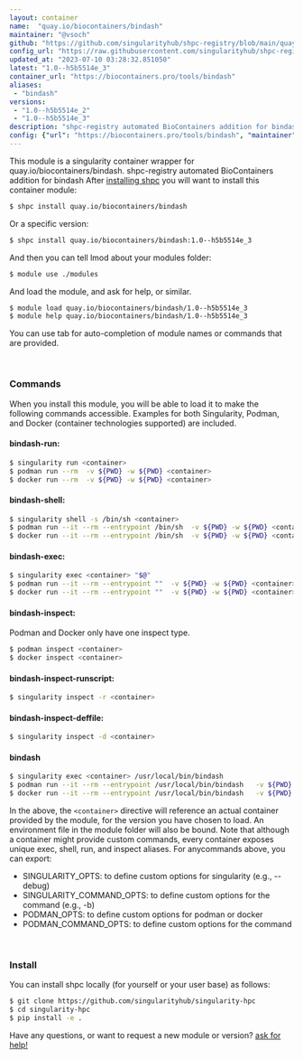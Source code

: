 ```yaml
---
layout: container
name:  "quay.io/biocontainers/bindash"
maintainer: "@vsoch"
github: "https://github.com/singularityhub/shpc-registry/blob/main/quay.io/biocontainers/bindash/container.yaml"
config_url: "https://raw.githubusercontent.com/singularityhub/shpc-registry/main/quay.io/biocontainers/bindash/container.yaml"
updated_at: "2023-07-10 03:28:32.851050"
latest: "1.0--h5b5514e_3"
container_url: "https://biocontainers.pro/tools/bindash"
aliases:
 - "bindash"
versions:
 - "1.0--h5b5514e_2"
 - "1.0--h5b5514e_3"
description: "shpc-registry automated BioContainers addition for bindash"
config: {"url": "https://biocontainers.pro/tools/bindash", "maintainer": "@vsoch", "description": "shpc-registry automated BioContainers addition for bindash", "latest": {"1.0--h5b5514e_3": "sha256:c1fa64d7d213a2cbc73a86c10f726f5d2d675fccb632adcece6ef2a4f593ffac"}, "tags": {"1.0--h5b5514e_2": "sha256:2c9b9be4093f73188173d1cd22c4518be613c2d75af805aca8497d08edd7d135", "1.0--h5b5514e_3": "sha256:c1fa64d7d213a2cbc73a86c10f726f5d2d675fccb632adcece6ef2a4f593ffac"}, "docker": "quay.io/biocontainers/bindash", "aliases": {"bindash": "/usr/local/bin/bindash"}}
---
```


This module is a singularity container wrapper for quay.io/biocontainers/bindash.
shpc-registry automated BioContainers addition for bindash
After [installing shpc](#install) you will want to install this container module:


```bash
$ shpc install quay.io/biocontainers/bindash
```

Or a specific version:

```bash
$ shpc install quay.io/biocontainers/bindash:1.0--h5b5514e_3
```

And then you can tell lmod about your modules folder:

```bash
$ module use ./modules
```

And load the module, and ask for help, or similar.

```bash
$ module load quay.io/biocontainers/bindash/1.0--h5b5514e_3
$ module help quay.io/biocontainers/bindash/1.0--h5b5514e_3
```

You can use tab for auto-completion of module names or commands that are provided.

<br>

### Commands

When you install this module, you will be able to load it to make the following commands accessible.
Examples for both Singularity, Podman, and Docker (container technologies supported) are included.

#### bindash-run:

```bash
$ singularity run <container>
$ podman run --rm  -v ${PWD} -w ${PWD} <container>
$ docker run --rm  -v ${PWD} -w ${PWD} <container>
```

#### bindash-shell:

```bash
$ singularity shell -s /bin/sh <container>
$ podman run --it --rm --entrypoint /bin/sh  -v ${PWD} -w ${PWD} <container>
$ docker run --it --rm --entrypoint /bin/sh  -v ${PWD} -w ${PWD} <container>
```

#### bindash-exec:

```bash
$ singularity exec <container> "$@"
$ podman run --it --rm --entrypoint ""  -v ${PWD} -w ${PWD} <container> "$@"
$ docker run --it --rm --entrypoint ""  -v ${PWD} -w ${PWD} <container> "$@"
```

#### bindash-inspect:

Podman and Docker only have one inspect type.

```bash
$ podman inspect <container>
$ docker inspect <container>
```

#### bindash-inspect-runscript:

```bash
$ singularity inspect -r <container>
```

#### bindash-inspect-deffile:

```bash
$ singularity inspect -d <container>
```


#### bindash

```bash
$ singularity exec <container> /usr/local/bin/bindash
$ podman run --it --rm --entrypoint /usr/local/bin/bindash   -v ${PWD} -w ${PWD} <container> -c " $@"
$ docker run --it --rm --entrypoint /usr/local/bin/bindash   -v ${PWD} -w ${PWD} <container> -c " $@"
```



In the above, the `<container>` directive will reference an actual container provided
by the module, for the version you have chosen to load. An environment file in the
module folder will also be bound. Note that although a container
might provide custom commands, every container exposes unique exec, shell, run, and
inspect aliases. For anycommands above, you can export:

 - SINGULARITY_OPTS: to define custom options for singularity (e.g., --debug)
 - SINGULARITY_COMMAND_OPTS: to define custom options for the command (e.g., -b)
 - PODMAN_OPTS: to define custom options for podman or docker
 - PODMAN_COMMAND_OPTS: to define custom options for the command

<br>

### Install

You can install shpc locally (for yourself or your user base) as follows:

```bash
$ git clone https://github.com/singularityhub/singularity-hpc
$ cd singularity-hpc
$ pip install -e .
```

Have any questions, or want to request a new module or version? [ask for help!](https://github.com/singularityhub/singularity-hpc/issues)
